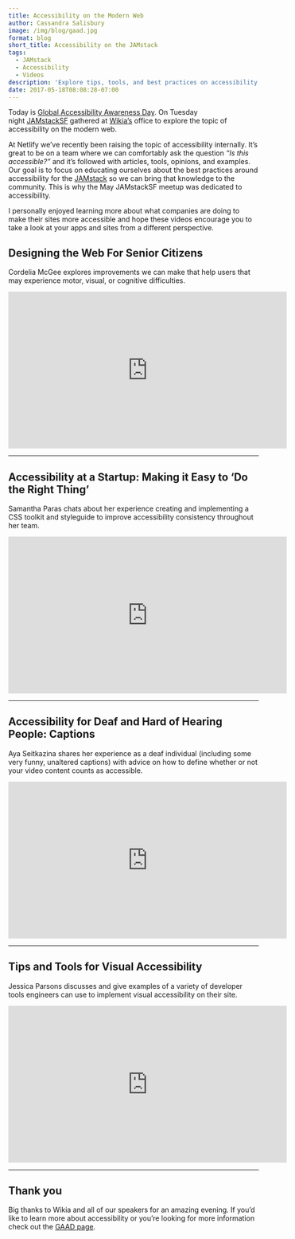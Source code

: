 ```yaml
---
title: Accessibility on the Modern Web
author: Cassandra Salisbury
image: /img/blog/gaad.jpg
format: blog
short_title: Accessibility on the JAMstack
tags:
  - JAMstack
  - Accessibility
  - Videos
description: 'Explore tips, tools, and best practices on accessibility on the modern web. '
date: 2017-05-18T08:08:28-07:00
---
```

Today is [Global Accessibility Awareness Day](http://www.globalaccessibilityawarenessday.org/). On Tuesday night [JAMstackSF](https://www.meetup.com/jamstack-sf/) gathered at [Wikia’s](http://www.wikia.com/fandom) office to explore the topic of accessibility on the modern web.

At Netlify we’ve recently been raising the topic of accessibility internally. It’s great to be on a team where we can comfortably ask the question *“Is this accessible?”* and it’s followed with articles, tools,  opinions, and examples. Our goal is to focus on educating ourselves about the best practices around accessibility for the [JAMstack](https://jamstack.org/) so we can bring that knowledge to the community. This is why the May JAMstackSF meetup was dedicated to accessibility.

I personally enjoyed learning more about what companies are doing to make their sites more accessible and hope these videos encourage you to take a look at your apps and sites from a different perspective.

## Designing the Web For Senior Citizens

Cordelia McGee explores improvements we can make that help users that may experience motor, visual, or cognitive difficulties.

<iframe width="560" height="315" src="https://www.youtube.com/embed/Pe-JOADSYY8" frameborder="0" allowfullscreen></iframe>

---

## Accessibility at a Startup: Making it Easy to ‘Do the Right Thing’

Samantha Paras chats about her experience creating and implementing a CSS toolkit and styleguide to improve accessibility consistency throughout her team.

<iframe width="560" height="315" src="https://www.youtube.com/embed/3WbnuhGYQrE" frameborder="0" allowfullscreen></iframe>

---

## Accessibility for Deaf and Hard of Hearing People: Captions

Aya Seitkazina shares her experience as a deaf individual (including some very funny, unaltered captions) with advice on how to define whether or not your video content counts as accessible.

<iframe width="560" height="315" src="https://www.youtube.com/embed/z4JIAwQrm4E" frameborder="0" allowfullscreen></iframe>

---

## Tips and Tools for Visual Accessibility

Jessica Parsons discusses and give examples of a variety of developer tools engineers can use to implement visual accessibility on their site.

<iframe width="560" height="315" src="https://www.youtube.com/embed/Qy9v1Vy0tH4" frameborder="0" allowfullscreen></iframe>

---

## Thank you

Big thanks to Wikia and all of our speakers for an amazing evening. If you’d like to learn more about accessibility or you’re looking for more information check out the [GAAD page](http://www.globalaccessibilityawarenessday.org/).

